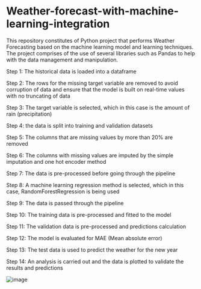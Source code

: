 # Weather-forecast-with-machine-learning-integration

This repository constitutes of Python project that performs Weather Forecasting based on the machine learning model and learning techniques. The project comprises of the use of several libraries such as Pandas to help with the data management and manipulation.

Step 1: The historical data is loaded into a dataframe

Step 2: The rows for the missing target variable are removed to avoid corruption of data and ensure that the model is built on real-time values with no truncating of data

Step 3: The target variable is selected, which in this case is the amount of rain (precipitation)

Step 4: the data is split into training and validation datasets

Step 5: The columns that are missing values by more than 20% are removed

Step 6: The columns with missing values are imputed by the simple imputation and one hot encoder method

Step 7: The data is pre-processed before going through the pipeline

Step 8: A machine learning regression method is selected, which in this case, RandomForestRegression is being used

Step 9: The data is passed through the pipeline

Step 10: The training data is pre-processed and fitted to the model

Step 11: The validation data is pre-processed and predictions calculation

Step 12: The model is evaluated for MAE (Mean absolute error)

Step 13: The test data is used to predict the weather for the new year

Step 14: An analysis is carried out and the data is plotted to validate the results and predictions

![image](https://github.com/user-attachments/assets/d6b63893-66e0-4987-a283-81505737d565)

